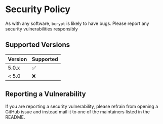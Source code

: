 # Security Policy
As with any software, `bcrypt` is likely to have bugs. Please report any security vulnerabilities responsibly
## Supported Versions
| Version | Supported          |
| ------- | ------------------ |
| 5.0.x   | :white_check_mark: |
| < 5.0   | :x:                |
## Reporting a Vulnerability
If you are reporting a security vulnerability, please refrain from opening a GitHub issue and instead mail it to
one of the maintainers listed in the README.
